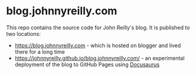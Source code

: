 # blog.johnnyreilly.com

This repo contains the source code for John Reilly's blog. It is published to two locations:

- https://blog.johnnyreilly.com - which is hosted on blogger and lived there for a long time
- https://johnnyreilly.github.io/blog.johnnyreilly.com/ - an experimental deployment of the blog to GitHub Pages using [Docusaurus](https://v2.docusaurus.io/)

